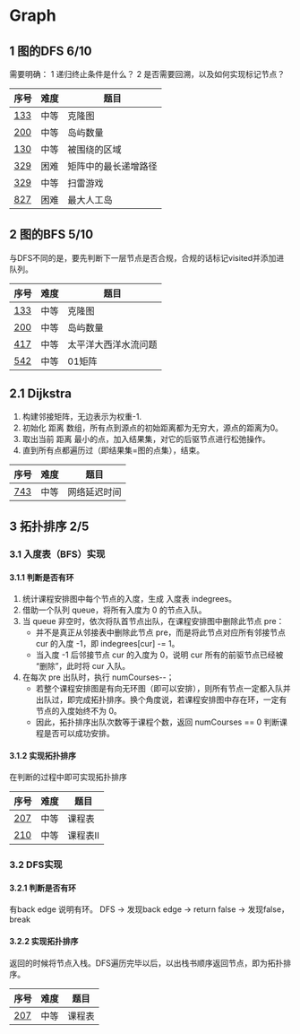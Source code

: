# Graph

## 1 图的DFS 6/10

需要明确：
1 递归终止条件是什么？
2 是否需要回溯，以及如何实现标记节点？

|序号|难度|题目|
|:----|:----|-----|
|[133](/leetcode/LC133I.java)|中等|克隆图|
|[200](/leetcode/LC200I.java)|中等|岛屿数量|
|[130](/leetcode/LC130.java)|中等|被围绕的区域|
|[329](/leetcode/LC329.java)|困难|矩阵中的最长递增路径|
|[329](/leetcode/LC529.java)|中等|扫雷游戏|
|[827](/leetcode/LC827.java)|困难|最大人工岛|

## 2 图的BFS 5/10

与DFS不同的是，要先判断下一层节点是否合规，合规的话标记visited并添加进队列。

|序号|难度|题目|
|:----|:----|-----|
|[133](/leetcode/LC133I.java)|中等|克隆图|
|[200](/leetcode/LC200II.java)|中等|岛屿数量|
|[417](/leetcode/LC417II.java)|中等|太平洋大西洋水流问题|
|[542](/leetcode/LC542.java)|中等|01矩阵|

## 2.1 Dijkstra

1. 构建邻接矩阵，无边表示为权重-1.
2. 初始化 距离 数组，所有点到源点的初始距离都为无穷大，源点的距离为0。
3. 取出当前 距离 最小的点，加入结果集，对它的后驱节点进行松弛操作。
4. 直到所有点都遍历过（即结果集=图的点集），结束。


|序号|难度|题目|
|:----|:----|-----|
|[743](/leetcode/LC743.java)|中等|网络延迟时间|

## 3 拓扑排序 2/5

### 3.1 入度表（BFS）实现

#### 3.1.1 判断是否有环

1. 统计课程安排图中每个节点的入度，生成 入度表 indegrees。
2. 借助一个队列 queue，将所有入度为 0 的节点入队。
3. 当 queue 非空时，依次将队首节点出队，在课程安排图中删除此节点 pre：
    - 并不是真正从邻接表中删除此节点 pre，而是将此节点对应所有邻接节点 cur 的入度 -1，即 indegrees[cur] -= 1。
    - 当入度 -1 后邻接节点 cur 的入度为 0，说明 cur 所有的前驱节点已经被 “删除”，此时将 cur 入队。
4. 在每次 pre 出队时，执行 numCourses--；
    - 若整个课程安排图是有向无环图（即可以安排），则所有节点一定都入队并出队过，即完成拓扑排序。换个角度说，若课程安排图中存在环，一定有节点的入度始终不为 0。
    - 因此，拓扑排序出队次数等于课程个数，返回 numCourses == 0 判断课程是否可以成功安排。
    
#### 3.1.2 实现拓扑排序

在判断的过程中即可实现拓扑排序
    
|序号|难度|题目|
|:----|:----|-----|
|[207](/leetcode/LC207I.java)|中等|课程表|
|[210](/leetcode/LC210I.java)|中等|课程表II|

### 3.2 DFS实现

#### 3.2.1 判断是否有环

有back edge 说明有环。
DFS -> 发现back edge -> return false -> 发现false，break

#### 3.2.2 实现拓扑排序

返回的时候将节点入栈。DFS遍历完毕以后，以出栈书顺序返回节点，即为拓扑排序。


|序号|难度|题目|
|:----|:----|-----|
|[207](/leetcode/LC207II.java)|中等|课程表|